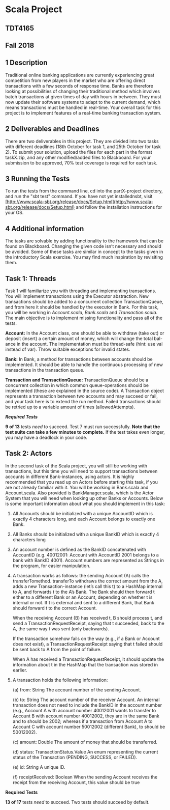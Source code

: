 # Scala Project

## TDT4165

## Fall 2018

## 1 Description

Traditional online banking applications are currently experiencing great competition 
from new players in the market who are offering direct transactions with
a few seconds of response time. Banks are therefore looking at possibilities of
changing their traditional method which involves batch transactions at given
times of day with hours in between. They must now update their software
systems to adapt to the current demand, which means transactions must be
handled in real-time. Your overall task for this project is to implement features
of a real-time banking transaction system.

## 2 Deliverables and Deadlines

There are two deliverables in this project. They are divided into two tasks with
different deadlines (18th October for task 1, and 25th October for task 2). To
submit your solution, upload the files for each part in the format taskX.zip,
and any other modified/added files to Blackboard. For your submission to be
approved, 70% test coverage is required for each task.

## 3 Running the Tests

To run the tests from the command line, cd into the partX-project directory,
and run the "sbt test" command. If you have not yet installednsbt, visit
[http://www.scala-sbt.org/release/docs/Setup.html](http://www.scala-sbt.org/release/docs/Setup.html) and follow the installation
instructions for your OS.

## 4 Additional information

The tasks are solvable by adding functionality to the framework that can be
found on Blackboard. Changing the given code isn’t necessary and should be
avoided. Some of these tasks are similar in concept to the tasks given in the
introductory Scala exercise. You may find much inspiration by revisiting them.


## Task 1: Threads

Task 1 will familiarize you with threading and implementing transactions. You
will implement transactions using the Executor abstraction. New transactions
should be added to a concurrent collection TransactionQueue, and from here it
should be handled by the executor in Bank. For this task, you will be working
in *Account.scala*, *Bank.scala* and *Transaction.scala*. The main objective is to
implement missing functionality and pass all of the tests.

**Account:** In the Account class, one should be able to withdraw (take out)
or deposit (insert) a certain amount of money, which will change the total bal-
ance in the account. The implementation must be thread-safe (hint: use val
instead of var). Throw suitable exceptions for invalid states.

**Bank:** In Bank, a method for transactions between accounts should be 
implemented. It should be able to handle the continuous processing of new 
transactions in the transaction queue.

**Transaction and TransactionQueue:** TransactionQueue should be a 
concurrent collection in which common queue-operations should be implemented
(these are explained in the source code). A Transaction object represents a
transaction between two accounts and may succeed or fail, and your task here is
to extend the run method. Failed transactions should be retried up to a variable
amount of times (allowedAttempts).

***Required Tests***

**9 of 13** tests *need* to succeed. Test 7 must run successfully.
**Note that the test suite can take a few minutes to complete.**
If the test takes even longer, you may have a deadlock in your code.


## Task 2: Actors

In the second task of the Scala project, you will still be working with 
transactions, but this time you will need to support transactions between accounts
in different Bank-instances, using actors. It is highly recommended that you
read up on Actors before starting this task, if you are not already familiar with
it. You will be working in Bank.scala and Account.scala. Also provided is
BankManager.scala, which is the Actor System that you will need when looking
up other Banks or Accounts. Below is some important information about what
you should implement in this task:

1. All Accounts should be initialized with a unique AccountID which is 
    exactly 4 characters long, and each Account belongs to exactly one Bank.
2. All Banks should be initialized with a unique BankID which is exactly 4
    characters long
3. An account number is defined as the BankID concatenated with 
    AccountID (e.g. 40012001: Account with AccountID 2001 belongs to a bank
    with BankID 4001). Account numbers are represented as Strings in the
    program, for easier manipulation.
4. A transaction works as follows: the sending Account (A) calls the 
    transferTomethod. transferTo withdraws the correct amount from the A, adds a new
    Transaction-instance (let’s call this t) to a HashMap internal to A, and
    forwards t to the A’s Bank. The Bank should then forward t either to a
    different Bank or an Account, depending on whether t is internal or not.
    If t is external and sent to a different Bank, that Bank should forward t
    to the correct Account.

    When the receiving Account (B) has received t, B should process t, and
    send a TransactionRequestReceipt, saying that t succeeded, back to the
    A, the same way t was sent (only backwards).

    If the transaction somehow fails on the way (e.g., if a Bank or Account
    does not exist), a TransactionRequestReceipt saying that t failed should
    be sent back to A from the point of failure.

    When A has received a TransactionRequestReceipt, it should update the
    information about t in the HashMap that the transaction was stored in
    earlier.

5. A transaction holds the following information:


    (a) from: String
    The account number of the sending Account.

    (b) to: String
    The account number of the receiver Account. An internal 
    transaction does not need to include the BankID in the account number
    (e.g., Account A with account number 40012001 wants to transfer
    to Account B with account number 40012002, they are in the same
    Bank and to should be 2002; whereas if a transaction from Account
    A to Account C with account number 50012002 (different Bank), to
    should be 50012002).

    (c) amount: Double
    The amount of money that should be transferred.
    
    (d) status: TransactionStatus.Value
    An enum representing the current status of the Transaction 
    (PENDING, SUCCESS, or FAILED).
    
    (e) id: String
    A unique ID.
    
    (f) receiptReceived: Boolean
    When the sending Account receives the receipt from the receiving
    Account, this value should be true

**Required Tests**

**13 of 17** tests *need* to succeed. Two tests should succeed by default.


